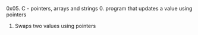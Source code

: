0x05. C - pointers, arrays and strings
0. program that updates a value using pointers
1. Swaps two values using pointers
